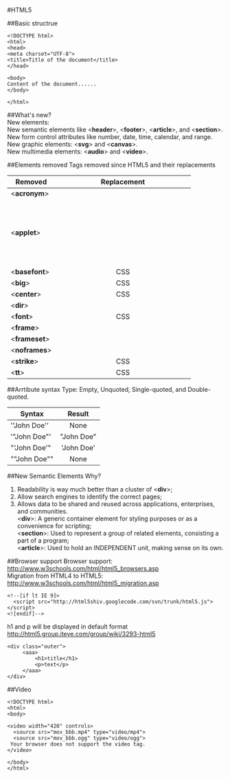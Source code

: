 #HTML5

##Basic structrue  
```
<!DOCTYPE html>
<html>
<head>
<meta charset="UTF-8">
<title>Title of the document</title>
</head>

<body>
Content of the document......
</body>

</html>
```

##What's new?  
New elements:  
New semantic elements like <**header**>, <**footer**>, <**article**>, and <**section**>.  
New form control attributes like number, date, time, calendar, and range.  
New graphic elements: <**svg**> and <**canvas**>.  
New multimedia elements: <**audio**> and <**video**>.  

##Elements removed
Tags removed since HTML5 and their replacements  

|    Removed     | Replacement |
| -------------- |:-----------:|
| <**acronym**>  | <abbr>      |
| <**applet**>   | <object>    |
| <**basefont**> | CSS         |
| <**big**>      | CSS         |
| <**center**>   | CSS         |
| <**dir**>      | <ul>        |
| <**font**>     | CSS         |
| <**frame**>    |             |
| <**frameset**> |             |
| <**noframes**> |             |
| <**strike**>   | CSS         |
| <**tt**>       | CSS         |

<!--##Added-->
<!--|   New Elements    | Definition                                                                                	|-->
<!--|-----------------	|:-------------------------------------------------------------------------------------------:|-->
<!--| <**article**>    	| Defines an article in the document                                                        	|-->
<!--| <**aside**>      	| Defines content aside from the page content                                               	|-->
<!--| <**bdi**>        	| Defines a part of text that might be formatted in a different direction from other text   	|-->
<!--| <**details**>    	| Defines additional details that the user can view or hide                                 	|-->
<!--| <**dialog**>     	| Defines a dialog box or window                                                            	|-->
<!--| <**figcaption**> 	| Defines a caption for a <figure> element                                                  	|-->
<!--| <**figure**>     	| Defines self-contained content, like illustrations, diagrams, photos, code listings, etc. 	|-->
<!--| <**footer**>     	| Defines a footer for the document or a section                                            	|-->
<!--| <**header**>     	| Defines a header for the document or a section                                            	|-->
<!--| <**main**>       	| Defines the main content of a document                                                    	|-->
<!--| <**mark**>       	| Defines marked or highlighted text                                                        	|-->
<!--| <**menuitem**>   	| Defines a command/menu item that the user can invoke from a popup menu                    	|-->
<!--| <**meter**>      	| Defines a scalar measurement within a known range (a gauge)                               	|-->
<!--| <**nav**>        	| Defines navigation links in the document                                                  	|-->
<!--| <**progress**>   	| Defines the progress of a task                                                            	|-->
<!--| <**rp**>         	| Defines what to show in browsers that do not support ruby annotations                     	|-->
<!--| <**rt**>         	| Defines an explanation/pronunciation of characters (for East Asian typography)            	|-->
<!--| <**ruby**>       	| Defines a ruby annotation (for East Asian typography)                                     	|-->
<!--| <**section**>    	| Defines a section in the document                                                         	|-->
<!--| <**summary**>    	| Defines a visible heading for a <details> element                                         	|-->
<!--| <**time**>       	| Defines a date/time                                                                       	|-->
<!--| <**wbr**>        	| Defines a possible line-break                                                             	|-->

##Arrtibute syntax
Type: Empty, Unquoted, Single-quoted, and Double-quoted.  

| Syntax       | Result      |
|--------------|:-----------:|
| ''John Doe'' | None        |
| '"John Doe"' | "John Doe"  |
| "'John Doe'" | 'John Doe'  |
| ""John Doe"" | None        |

##New Semantic Elements
Why? 
1. Readability is way much better than a cluster of <**div**>;  
2. Allow search engines to identify the correct pages;  
3. Allows data to be shared and reused across applications, enterprises, and communities.  
<**div**>: A generic container element for styling purposes or as a convenience for scripting;   
<**section**>: Used to represent a group of related elements, consisting a part of a program;  
<**article**>: Used to hold an INDEPENDENT unit, making sense on its own.  



##Browser support
Browser support: http://www.w3schools.com/html/html5_browsers.asp  
Migration from HTML4 to HTML5: http://www.w3schools.com/html/html5_migration.asp  
```
<!--[if lt IE 9]>
  <script src="http://html5shiv.googlecode.com/svn/trunk/html5.js"></script>
<![endif]-->
```

h1 and p will be displayed in default format  
http://html5.group.iteye.com/group/wiki/3293-html5  
```
<div class="outer">
     <aaa>
         <h1>title</h1>
         <p>text</p>
     </aaa>
</div>
```






##Video

```
<!DOCTYPE html>
<html>
<body>

<video width="420" controls>
  <source src="mov_bbb.mp4" type="video/mp4">
  <source src="mov_bbb.ogg" type="video/ogg">
 Your browser does not support the video tag.
</video>

</body>
</html>
```
